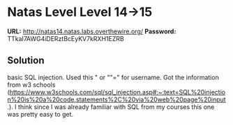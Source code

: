 # Natas Level Level 14->15

**URL:** http://natas14.natas.labs.overthewire.org/
**Password:** TTkaI7AWG4iDERztBcEyKV7kRXH1EZRB 

## Solution

basic SQL injection.  Used this " or ""=" for username. Got the information from w3 schools (https://www.w3schools.com/sql/sql_injection.asp#:~:text=SQL%20injection%20is%20a%20code,statements%2C%20via%20web%20page%20input.). I think since I was already familiar with SQL from my courses this one was pretty easy to get. 
